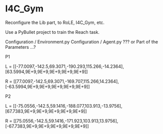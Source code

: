 # I4C_Gym

Reconfigure the Lib part, to RoLE, I4C_Gym, etc.


Use a PyBullet project to train the Reach task.

Configuration / Environment.py
Configuration / Agent.py
???
or Part of the Parameters ...?

P1

L = [[-77.0097,-142.5,69.3071,-190.293,115.266,-14.2364],[63.5994,9E+9,9E+9,9E+9,9E+9,9E+9]]

R = [[77.0097,-142.5,69.3071,-169.707,115.266,14.2364],[-63.5994,9E+9,9E+9,9E+9,9E+9,9E+9]]

P2

L = [[-75.0556,-142.5,59.1416,-188.077,103.913,-13.9756],[67.7383,9E+9,9E+9,9E+9,9E+9,9E+9]]

R = [[75.0556,-142.5,59.1416,-171.923,103.913,13.9756],[-67.7383,9E+9,9E+9,9E+9,9E+9,9E+9]]

